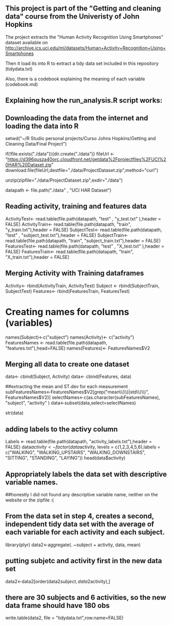 ## This project is part of the "Getting and cleaning data" course from the Univeristy of John Hopkins 

The project extracts the "Human Activity Recognition Using Smartphones" dataset available on http://archive.ics.uci.edu/ml/datasets/Human+Activity+Recognition+Using+Smartphones

Then it load its into R to extract a tidy data set included in this repository (tidydata.txt)

Also, there is a codebook explaining the meaning of each variable (codebook.md)


## Explaining how the run_analysis.R script works:

## Downloading the data from the internet and loading the data into R

setwd("~/R Studio personal projects/Curso Johns Hopkins/Getting and Cleaning Data/Final Project")

if(!file.exists("./data")){dir.create("./data")}
fileUrl <- "https://d396qusza40orc.cloudfront.net/getdata%2Fprojectfiles%2FUCI%20HAR%20Dataset.zip"
download.file(fileUrl,destfile="./data/ProjectDataset.zip",method="curl")

unzip(zipfile="./data/ProjectDataset.zip",exdir="./data")

datapath <- file.path("./data" , "UCI HAR Dataset")

## Reading activity, training and features data

ActivityTest<- read.table(file.path(datapath, "test" , "y_test.txt" ),header = FALSE)
ActivityTrain<- read.table(file.path(datapath, "train", "y_train.txt"),header = FALSE)
SubjectTest<- read.table(file.path(datapath, "test" , "subject_test.txt"),header = FALSE)
SubjectTrain<- read.table(file.path(datapath, "train", "subject_train.txt"),header = FALSE)
FeaturesTest<- read.table(file.path(datapath, "test" , "X_test.txt" ),header = FALSE)
FeaturesTrain<- read.table(file.path(datapath, "train", "X_train.txt"),header = FALSE)

## Merging Activity with Training dataframes

Activity<- rbind(ActivityTrain, ActivityTest)
Subject <- rbind(SubjectTrain, SubjectTest)
Features<- rbind(FeaturesTrain, FeaturesTest)

# Creating names for columns (variables)

names(Subject)<-c("subject")
names(Activity)<- c("activity")
FeaturesNames <- read.table(file.path(datapath, "features.txt"),head=FALSE)
names(Features)<- FeaturesNames$V2

## Merging all data to create one dataset

data<- cbind(Subject, Activity)
data<- cbind(Features, data)

##extracting the mean and ST.dev for each measurement
subFeaturesNames<-FeaturesNames$V2[grep("mean\\(\\)|std\\(\\)", FeaturesNames$V2)]
selectNames<-c(as.character(subFeaturesNames), "subject", "activity" )
data<-subset(data,select=selectNames)

str(data)

## adding labels to the activy column

Labels <- read.table(file.path(datapath, "activity_labels.txt"),header = FALSE)
data$activity <- factor(data$activity, levels = c(1,2,3,4,5,6),labels = c("WALKING", "WALKING_UPSTAIRS", "WALKING_DOWNSTAIRS", "SITTING", "STANDING", "LAYING"))
head(data$activity)

## Appropriately labels the data set with descriptive variable names.
##honestly I did not found any descriptive variable name, neither on the website or the zipfile :(


## From the data set in step 4, creates a second, independent tidy data set with the average of each variable for each activity and each subject.


library(plyr)
data2<-aggregate(. ~subject + activity, data, mean)

## putting subjetc and activity first in the new data set
data2<-data2[order(data2$subject,data2$activity),]

## there are 30 subjects and 6 activities, so the new data frame should have 180 obs
write.table(data2, file = "tidydata.txt",row.name=FALSE)
